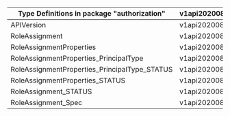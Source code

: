 | Type Definitions in package "authorization"   | v1api20200801preview | v1api20220401 |
|-----------------------------------------------|----------------------|---------------|
| APIVersion                                    | v1api20200801preview | v1api20220401 |
| RoleAssignment                                | v1api20200801preview | v1api20220401 |
| RoleAssignmentProperties                      | v1api20200801preview | v1api20220401 |
| RoleAssignmentProperties_PrincipalType        | v1api20200801preview | v1api20220401 |
| RoleAssignmentProperties_PrincipalType_STATUS | v1api20200801preview | v1api20220401 |
| RoleAssignmentProperties_STATUS               | v1api20200801preview | v1api20220401 |
| RoleAssignment_STATUS                         | v1api20200801preview | v1api20220401 |
| RoleAssignment_Spec                           | v1api20200801preview | v1api20220401 |
